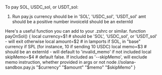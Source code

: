 To pay SOL, USDC_sol, or USDT_sol:

1) Run pay.js <currency> <amt> <invoiceId> <skipMemo>
currency should be in 'SOL', 'USDC_sol', 'USDT_sol'
amt should be a positive number
invoiceId should be an externId

Here's a useful function you can add to your .zshrc or similar.
function payOnSol() {
    local currency=$1 # should be 'SOL', 'USDC_sol', or 'USDT_sol' - will exit otherwise
    local amount=$2 # in lamports if SOL, in "base" currency if SPL (for instance, 10 if sending 10 USDC)
    local memo=$3 # should be an externId - will default to 'invalid_memo' if not included
    local skipMemo=$4 # default false. If included as '--skipMemo', will exclude memo instruction, whether provided in args or not
    node /<your-path-to>/solana-sandbox.pay.js "$currency" "$amount" "$memo" "$skipMemo"
}